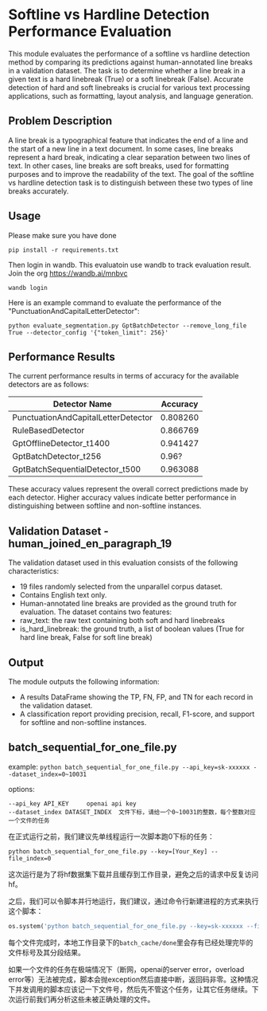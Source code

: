 # Softline vs Hardline Detection Performance Evaluation

This module evaluates the performance of a softline vs hardline detection method by comparing its predictions against human-annotated line breaks in a validation dataset. The task is to determine whether a line break in a given text is a hard linebreak (True) or a soft linebreak (False). Accurate detection of hard and soft linebreaks is crucial for various text processing applications, such as formatting, layout analysis, and language generation.

## Problem Description
A line break is a typographical feature that indicates the end of a line and the start of a new line in a text document. In some cases, line breaks represent a hard break, indicating a clear separation between two lines of text. In other cases, line breaks are soft breaks, used for formatting purposes and to improve the readability of the text. The goal of the softline vs hardline detection task is to distinguish between these two types of line breaks accurately.

## Usage
Please make sure you have done
```
pip install -r requirements.txt
```

Then login in wandb. This evaluatoin use wandb to track evaluation result. Join the org https://wandb.ai/mnbvc
```
wandb login
```

Here is an example command to evaluate the performance of the "PunctuationAndCapitalLetterDetector":
```
python evaluate_segmentation.py GptBatchDetector --remove_long_file True --detector_config '{"token_limit": 256}'
```

## Performance Results
The current performance results in terms of accuracy for the available detectors are as follows:

| Detector Name                        | Accuracy |
|--------------------------------------|----------|
| PunctuationAndCapitalLetterDetector  | 0.808260 |
| RuleBasedDetector                    | 0.866769 |
| GptOfflineDetector_t1400             | 0.941427 |
| GptBatchDetector_t256                | 0.96?    |
| GptBatchSequentialDetector_t500      | 0.963088 |


These accuracy values represent the overall correct predictions made by each detector. Higher accuracy values indicate better performance in distinguishing between softline and non-softline instances.

## Validation Dataset - human_joined_en_paragraph_19
The validation dataset used in this evaluation consists of the following characteristics:
- 19 files randomly selected from the unparallel corpus dataset.
- Contains English text only.
- Human-annotated line breaks are provided as the ground truth for evaluation.
The dataset contains two features:
- raw_text: the raw text containing both soft and hard linebreaks
- is_hard_linebreak: the ground truth, a list of boolean values (True for hard line break, False for soft line break)

## Output
The module outputs the following information:
- A results DataFrame showing the TP, FN, FP, and TN for each record in the validation dataset.
- A classification report providing precision, recall, F1-score, and support for softline and non-softline instances.


## batch_sequential_for_one_file.py

example: `python batch_sequential_for_one_file.py --api_key=sk-xxxxxx --dataset_index=0~10031`


options:

    --api_key API_KEY     openai api key
    --dataset_index DATASET_INDEX  文件下标，请给一个0~10031的整数，每个整数对应一个文件的任务

在正式运行之前，我们建议先单线程运行一次脚本跑0下标的任务：

```
python batch_sequential_for_one_file.py --key=[Your_Key] --file_index=0
```

这次运行是为了将hf数据集下载并且缓存到工作目录，避免之后的请求中反复访问hf。

之后，我们可以令脚本并行地运行，我们建议，通过命令行新建进程的方式来执行这个脚本：

```python
os.system('python batch_sequential_for_one_file.py --key=sk-xxxxxx --file_index=0~10031')
```

每个文件完成时，本地工作目录下的`batch_cache/done`里会存有已经处理完毕的文件标号及其分段结果。

如果一个文件的任务在极端情况下（断网，openai的server error，overload error等）无法被完成，脚本会抛exception然后直接中断，返回码非零。这种情况下并发调用的脚本应该记一下文件号，然后先不管这个任务，让其它任务继续。下次运行前我们再分析这些未被正确处理的文件。
